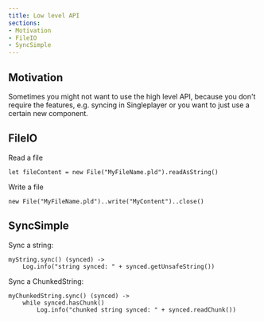 ```yaml
---
title: Low level API
sections:
- Motivation
- FileIO
- SyncSimple
---
```


## Motivation

Sometimes you might not want to use the high level API, because you don't require the features, e.g. syncing in Singleplayer or you want to just use a certain new component.

## FileIO

Read a file

```wurst
let fileContent = new File("MyFileName.pld").readAsString()
```

Write a file

```wurst
new File("MyFileName.pld")..write("MyContent")..close()
```

## SyncSimple

Sync a string:
```wurst
myString.sync() (synced) ->
	Log.info("string synced: " + synced.getUnsafeString())
```

Sync a ChunkedString:
```wurst
myChunkedString.sync() (synced) ->
	while synced.hasChunk()
		Log.info("chunked string synced: " + synced.readChunk())
```


